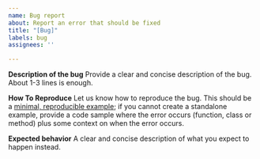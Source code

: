 ```yaml
---
name: Bug report
about: Report an error that should be fixed
title: "[Bug]"
labels: bug
assignees: ''

---
```


**Description of the bug**
Provide a clear and concise description of the bug. About 1-3 lines is enough.

**How To Reproduce**
Let us know how to reproduce the bug. This should be a [minimal, reproducible example](https://stackoverflow.com/help/minimal-reproducible-example); if you cannot create a standalone example, provide a code sample where the error occurs (function, class or method) plus some context on when the error occurs.

**Expected behavior**
A clear and concise description of what you expect to happen instead.
